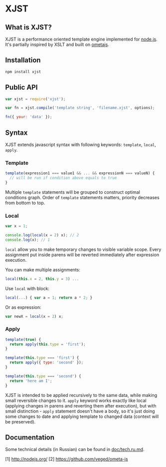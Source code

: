 # XJST

## What is XJST?

XJST is a performance oriented template engine implemented for [node.js](1).
It's partially inspired by XSLT and built on [ometajs](2).

## Installation

```bash
npm install xjst
```

## Public API

```javascript
var xjst = require('xjst');

var fn = xjst.compile('template string', 'filename.xjst', options);

fn({ your: 'data' });
```

## Syntax

XJST extends javascript syntax with following keywords: `template`, `local`,
`apply`.

### Template

```javascript
template(expression1 === value1 && ... && expressionN === valueN) {
  // will be run if condition above equals to true
}
```

Multiple `template` statements will be grouped to construct optimal conditions
graph. Order of `template` statements matters, priority decreases from bottom to
top.

### Local

```javascript
var x = 1;

console.log(local(x = 2) x); // 2
console.log(x); // 1
```

`local` allow you to make temporary changes to visible variable scope. Every
assignment put inside parens will be reverted immediately after expression
execution.

You can make multiple assignments:

```javascript
local(this.x = 2, this.y = 3) ...
```

Use `local` with block:

```javascript
local(...) { var a = 1; return a * 2; }
```

Or as expression:

```javascript
var newX = local(x = 2) x;
```

### Apply

```javascript
template(true) {
  return apply(this.type = 'first');
}

template(this.type === 'first') {
  return apply({ type: 'second' });
}

template(this.type === 'second') {
  return 'here am I';
}
```

XJST is intended to be applied recursively to the same data, while making small
reversible changes to it. `apply` keyword works exactly like local (applying
changes in parens and reverting them after execution), but with small
distinction - `apply` statement doesn't have a body, so it's just doing some
changes to date and applying template to changed data (context will be
preserved).

## Documentation

Some technical details (in Russian) can be found in [doc/tech.ru.md](https://github.com/veged/xjst/blob/master/doc/tech.ru.md).

[1] http://nodejs.org/
[2] https://github.com/veged/ometa-js
